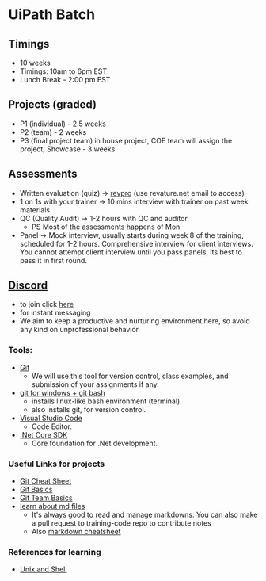 # UiPath Batch
## Timings
* 10 weeks
* Timings: 10am to 6pm EST
* Lunch Break - 2:00 pm EST


## Projects (graded)
* P1 (individual) - 2.5 weeks
* P2 (team) - 2 weeks
* P3 (final project team) in house project, COE team will assign the project, Showcase - 3 weeks

## Assessments 
* Written evaluation (quiz) -> [revpro](https://app.revature.com/login) (use revature.net email to access)
* 1 on 1s with your trainer -> 10 mins interview with trainer on past week materials
* QC (Quality Audit) -> 1-2 hours with QC and auditor
	- PS Most of the assessments happens of Mon
* Panel -> Mock interview, usually starts during week 8 of the training, scheduled for 1-2 hours.
	Comprehensive interview for client interviews. You cannot attempt client interview until you pass
	panels, its best to pass it in first round.

## [Discord](https://discord.com/channels/968197119406112798/968197119406112801)
* to join click [here](https://discord.gg/k2gs8E6W)
* for instant messaging 
* We aim to keep a productive and nurturing environment here, so avoid any kind on unprofessional behavior

### Tools:
* [Git](https://github.com)
  * We will use this tool for version control, class examples, and submission of your assignments if any.
* [git for windows + git bash](https://git-scm.com/downloads) 
     * installs linux-like bash environment (terminal).
     * also installs git, for version control.
* [Visual Studio Code](https://code.visualstudio.com/download)
  * Code Editor.
* [.Net Core SDK](https://dotnet.microsoft.com/download)
  * Core foundation for .Net development.

### Useful Links for projects
* [Git Cheat Sheet](https://www.git-tower.com/blog/git-cheat-sheet)
* [Git Basics](https://youtu.be/0fKg7e37bQE)
* [Git Team Basics](https://youtu.be/oFYyTZwMyAg)
* [learn about md files](https://guides.github.com/features/mastering-markdown/)
  * It's always good to read and manage markdowns. You can also make a pull request to training-code repo to contribute notes
  * Also [markdown cheatsheet](https://github.com/adam-p/markdown-here/wiki/Markdown-Cheatsheet#headers)

### References for learning
* [Unix and Shell](https://www.tutorialspoint.com/unix/unix-getting-started.htm)


